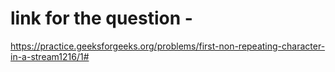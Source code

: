 # link for the question - 

https://practice.geeksforgeeks.org/problems/first-non-repeating-character-in-a-stream1216/1#